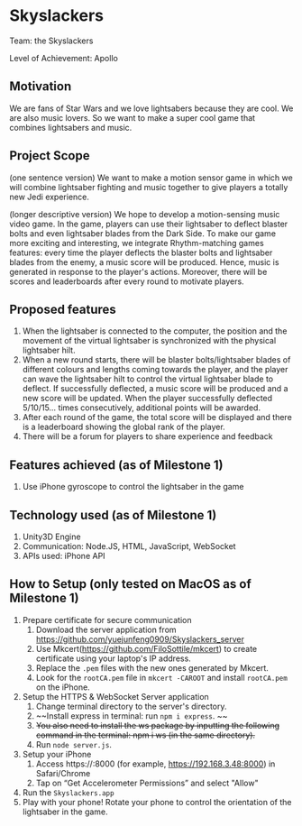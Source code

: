 # Skyslackers
Team: the Skyslackers

Level of Achievement: Apollo

## Motivation
We are fans of Star Wars and we love lightsabers because they are cool. We are also music lovers. So we want to make a super cool game that combines lightsabers and music. 

## Project Scope
(one sentence version) We want to make a motion sensor game in which we will combine lightsaber fighting and music together to give players a totally new Jedi experience.

(longer descriptive version) We hope to develop a motion-sensing music video game. In the game, players can use their lightsaber to deflect blaster bolts and even lightsaber blades from the Dark Side. To make our game more exciting and interesting, we integrate Rhythm-matching games features: every time the player deflects the blaster bolts and lightsaber blades from the enemy, a music score will be produced. Hence, music is generated in response to the player's actions. Moreover, there will be scores and leaderboards after every round to motivate players.

## Proposed features
1. When the lightsaber is connected to the computer, the position and the movement of the virtual lightsaber is synchronized with the physical lightsaber hilt.
1. When a new round starts, there will be blaster bolts/lightsaber blades of different colours and lengths coming towards the player, and the player can wave the lightsaber hilt to control the virtual lightsaber blade to deflect. If successfully deflected, a music score will be produced and a new score will be updated. When the player successfully deflected 5/10/15… times consecutively, additional points will be awarded.
1. After each round of the game, the total score will be displayed and there is a leaderboard showing the global rank of the player.
1. There will be a forum for players to share experience and feedback

## Features achieved (as of Milestone 1)
1. Use iPhone gyroscope to control the lightsaber in the game

## Technology used (as of Milestone 1)
1. Unity3D Engine
1. Communication: Node.JS, HTML, JavaScript, WebSocket
1. APIs used: iPhone API

## How to Setup (only tested on MacOS as of Milestone 1)

1. Prepare certificate for secure communication
   1. Download the server application from https://github.com/yuejunfeng0909/Skyslackers_server
   2. Use Mkcert(https://github.com/FiloSottile/mkcert) to create certificate using your laptop's IP address.
   3. Replace the `.pem` files with the new ones generated by Mkcert.
   4. Look for the `rootCA.pem` file in `mkcert -CAROOT` and install `rootCA.pem` on the iPhone.
1. Setup the HTTPS & WebSocket Server application
   1. Change terminal directory to the server's directory.
   2. ~~Install express in terminal: run `npm i express`. ~~
   3. ~~You also need to install the ws package by inputting the following command in the terminal: npm i ws (in the same directory).~~
   4. Run `node server.js`. 
1. Setup your iPhone
   1. Access https://<your ip address>:8000 (for example, https://192.168.3.48:8000) in Safari/Chrome
   1. Tap on “Get Accelerometer Permissions” and select "Allow"
1. Run the `Skyslackers.app`
1. Play with your phone! Rotate your phone to control the orientation of the lightsaber in the game.
